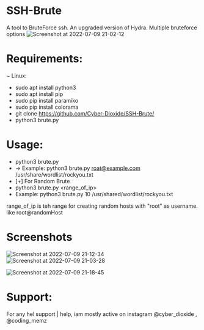 # SSH-Brute
A tool to BruteForce ssh. An upgraded version of Hydra. Multiple bruteforce options
![Screenshot at 2022-07-09 21-02-12](https://user-images.githubusercontent.com/93708296/178113906-b52ef2c9-5a1e-487c-8265-2485e0754ad8.png)

               
               
 # Requirements: 
 ~ Linux:
 *  sudo apt install python3
 *  sudo apt install pip
 *  sudo pip install paramiko
 *  sudo pip install colorama
 *  git clone https://github.com/Cyber-Dioxide/SSH-Brute/
 *  python3 brute.py
 
 # Usage:
 
 *  python3 brute.py <username> <wordlist>
 * -> Example: python3 brute.py roat@example.com /usr/share/wordlist/rockyou.txt
 * [+] For Random Brute
 * python3 brute.py <range_of_ip> <wordlist>
 * Example: python3 brute.py 10 /usr/shared/wordlist/rockyou.txt
 
 range_of_ip is teh range for creating random hosts with "root" as username. like root@randomHost 
 
 # Screenshots
 
 
 ![Screenshot at 2022-07-09 21-12-34](https://user-images.githubusercontent.com/93708296/178113939-8707e2a3-1474-4d1c-b8d1-f645fad7b5e4.png)
![Screenshot at 2022-07-09 21-03-28](https://user-images.githubusercontent.com/93708296/178113944-552c30ac-baf2-4235-86b0-9dd3222afb2a.png)


 ![Screenshot at 2022-07-09 21-18-45](https://user-images.githubusercontent.com/93708296/178114669-39c328c5-2be9-4758-afd3-fc8be8ef5ae5.png)

 # Support:
 For any hel support | help, iam mostly active on instagram @cyber_dioxide , @coding_memz
 
 
 
 
